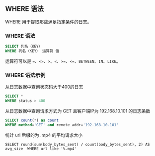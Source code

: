 ## WHERE 语法

WHERE 用于提取那些满足指定条件的日志。

### WHERE 语法

```sql
SELECT 列名（KEY）
WHERE 列名（KEY） 运算符 值
```

运算符可以是 `=`、`<>`、`>`、`<`、`>=`、`<=`、`BETWEEN`、`IN`、`LIKE`。

### WHERE 语法示例

从日志数据中查询状态码大于400的日志

```sql
SELECT * 
WHERE status > 400
```

从日志数据中查询请求方式为 GET 且客户端IP为 192.168.10.101 的日志条数

```sql
SELECT count(*) as count
WHERE method='GET' and remote_addr='192.168.10.101'
```

统计 url 后缀的为 .mp4 的平均请求大小

```
SELECT round(sum(body_bytes_sent) / count(body_bytes_sent), 2) AS avg_size  WHERE url like '%.mp4'
```
